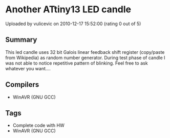 # Another ATtiny13 LED candle

Uploaded by vulicevic on 2010-12-17 15:52:00 (rating 0 out of 5)

## Summary

This led candle uses 32 bit Galois linear feedback shift register (copy/paste from Wikipedia) as random number generator. During test phase of candle I was not able to notice repetitive pattern of blinking. Feel free to ask whatever you want....

## Compilers

- WinAVR (GNU GCC)

## Tags

- Complete code with HW
- WinAVR (GNU GCC)
